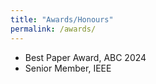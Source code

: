 ```yaml
---
title: "Awards/Honours"
permalink: /awards/
---
```


- Best Paper Award, ABC 2024
- Senior Member, IEEE
